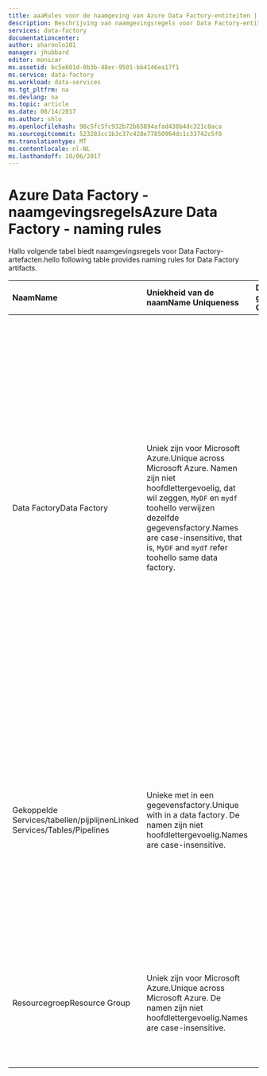 ```yaml
---
title: aaaRules voor de naamgeving van Azure Data Factory-entiteiten | Microsoft Docs
description: Beschrijving van naamgevingsregels voor Data Factory-entiteiten.
services: data-factory
documentationcenter: 
author: sharonlo101
manager: jhubbard
editor: monicar
ms.assetid: bc5e801d-0b3b-48ec-9501-bb4146ea17f1
ms.service: data-factory
ms.workload: data-services
ms.tgt_pltfrm: na
ms.devlang: na
ms.topic: article
ms.date: 08/14/2017
ms.author: shlo
ms.openlocfilehash: 98c5fc5fc932b72b65894afad438b4dc321c8aca
ms.sourcegitcommit: 523283cc1b3c37c428e77850964dc1c33742c5f0
ms.translationtype: MT
ms.contentlocale: nl-NL
ms.lasthandoff: 10/06/2017
---
```

# <a name="azure-data-factory---naming-rules"></a><span data-ttu-id="223f9-103">Azure Data Factory - naamgevingsregels</span><span class="sxs-lookup"><span data-stu-id="223f9-103">Azure Data Factory - naming rules</span></span>
<span data-ttu-id="223f9-104">Hallo volgende tabel biedt naamgevingsregels voor Data Factory-artefacten.</span><span class="sxs-lookup"><span data-stu-id="223f9-104">hello following table provides naming rules for Data Factory artifacts.</span></span>

| <span data-ttu-id="223f9-105">Naam</span><span class="sxs-lookup"><span data-stu-id="223f9-105">Name</span></span> | <span data-ttu-id="223f9-106">Uniekheid van de naam</span><span class="sxs-lookup"><span data-stu-id="223f9-106">Name Uniqueness</span></span> | <span data-ttu-id="223f9-107">De validatie wordt gecontroleerd</span><span class="sxs-lookup"><span data-stu-id="223f9-107">Validation Checks</span></span> |
|:--- |:--- |:--- |
| <span data-ttu-id="223f9-108">Data Factory</span><span class="sxs-lookup"><span data-stu-id="223f9-108">Data Factory</span></span> |<span data-ttu-id="223f9-109">Uniek zijn voor Microsoft Azure.</span><span class="sxs-lookup"><span data-stu-id="223f9-109">Unique across Microsoft Azure.</span></span> <span data-ttu-id="223f9-110">Namen zijn niet hoofdlettergevoelig, dat wil zeggen, `MyDF` en `mydf` toohello verwijzen dezelfde gegevensfactory.</span><span class="sxs-lookup"><span data-stu-id="223f9-110">Names are case-insensitive, that is, `MyDF` and `mydf` refer toohello same data factory.</span></span> |<ul><li><span data-ttu-id="223f9-111">Elke gegevensfactory is gebonden tooexactly één Azure-abonnement.</span><span class="sxs-lookup"><span data-stu-id="223f9-111">Each data factory is tied tooexactly one Azure subscription.</span></span></li><li><span data-ttu-id="223f9-112">Object-namen moeten beginnen met een letter of cijfer en mag alleen letters, cijfers en Hallo streepje (-) bevatten.</span><span class="sxs-lookup"><span data-stu-id="223f9-112">Object names must start with a letter or a number, and can contain only letters, numbers, and hello dash (-) character.</span></span></li><li><span data-ttu-id="223f9-113">Elk streepje (-) moet direct worden voorafgegaan en gevolgd door een letter of cijfer.</span><span class="sxs-lookup"><span data-stu-id="223f9-113">Every dash (-) character must be immediately preceded and followed by a letter or a number.</span></span> <span data-ttu-id="223f9-114">Twee opeenvolgende streepjes zijn in containernamen niet toegestaan.</span><span class="sxs-lookup"><span data-stu-id="223f9-114">Consecutive dashes are not permitted in container names.</span></span></li><li><span data-ttu-id="223f9-115">Naam mag 3-63 tekens lang zijn.</span><span class="sxs-lookup"><span data-stu-id="223f9-115">Name can be 3-63 characters long.</span></span></li></ul> |
| <span data-ttu-id="223f9-116">Gekoppelde Services/tabellen/pijplijnen</span><span class="sxs-lookup"><span data-stu-id="223f9-116">Linked Services/Tables/Pipelines</span></span> |<span data-ttu-id="223f9-117">Unieke met in een gegevensfactory.</span><span class="sxs-lookup"><span data-stu-id="223f9-117">Unique with in a data factory.</span></span> <span data-ttu-id="223f9-118">De namen zijn niet hoofdlettergevoelig.</span><span class="sxs-lookup"><span data-stu-id="223f9-118">Names are case-insensitive.</span></span> |<ul><li><span data-ttu-id="223f9-119">Maximum aantal tekens in een tabelnaam: 260.</span><span class="sxs-lookup"><span data-stu-id="223f9-119">Maximum number of characters in a table name: 260.</span></span></li><li><span data-ttu-id="223f9-120">Objectnamen moeten beginnen met een letter, cijfer of een onderstrepingsteken (_).</span><span class="sxs-lookup"><span data-stu-id="223f9-120">Object names must start with a letter, number, or an underscore (_).</span></span></li><li><span data-ttu-id="223f9-121">Volgende tekens zijn niet toegestaan: '. ', '+ ','?', '/', ' < ', ' > "," * ","%","&",": ","\\"</span><span class="sxs-lookup"><span data-stu-id="223f9-121">Following characters are not allowed: “.”, “+”, “?”, “/”, “<”, ”>”,”*”,”%”,”&”,”:”,”\\”</span></span></li></ul> |
| <span data-ttu-id="223f9-122">Resourcegroep</span><span class="sxs-lookup"><span data-stu-id="223f9-122">Resource Group</span></span> |<span data-ttu-id="223f9-123">Uniek zijn voor Microsoft Azure.</span><span class="sxs-lookup"><span data-stu-id="223f9-123">Unique across Microsoft Azure.</span></span> <span data-ttu-id="223f9-124">De namen zijn niet hoofdlettergevoelig.</span><span class="sxs-lookup"><span data-stu-id="223f9-124">Names are case-insensitive.</span></span> |<ul><li><span data-ttu-id="223f9-125">Maximum aantal tekens: 1000.</span><span class="sxs-lookup"><span data-stu-id="223f9-125">Maximum number of characters: 1000.</span></span></li><li><span data-ttu-id="223f9-126">Naam mag letters, cijfers en Hallo volgende tekens bevatten: '-', ' _ ',', 'en'. '</span><span class="sxs-lookup"><span data-stu-id="223f9-126">Name can contain letters, digits, and hello following characters: “-”, “_”, “,” and “.”</span></span></li></ul> |

